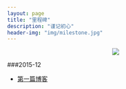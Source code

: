 ```yaml
---
layout: page
title: "里程碑"
description: "谨记初心"
header-img: "img/milestone.jpg"
---
```



<center>
    <p><img src="http://7xoxd4.com1.z0.glb.clouddn.com/myblogabout.jpg" align="center"></p>
</center>


###2015-12
  * [第一篇博客](http://helloworldhl.github.io/Swfit2.0的变化.html)







